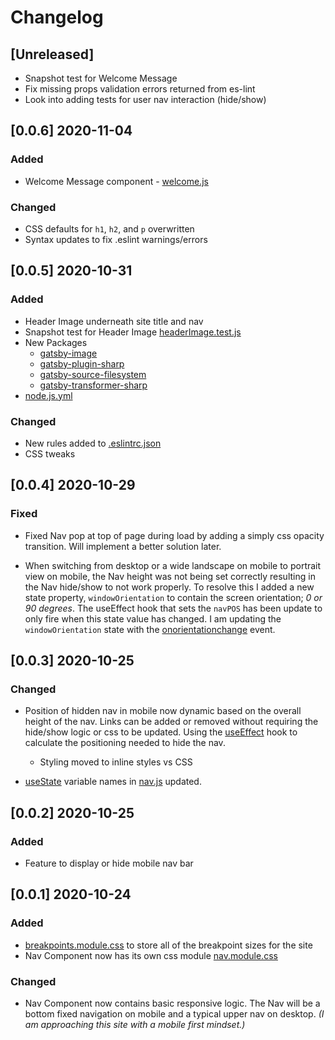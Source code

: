 # Changelog

## [Unreleased]

- Snapshot test for Welcome Message
- Fix missing props validation errors returned from es-lint
- Look into adding tests for user nav interaction (hide/show)

## [0.0.6] 2020-11-04

### Added

- Welcome Message component - [welcome.js](src/components/welcome.js)

### Changed

- CSS defaults for `h1`, `h2`, and `p` overwritten
- Syntax updates to fix .eslint warnings/errors

## [0.0.5] 2020-10-31

### Added

- Header Image underneath site title and nav
- Snapshot test for Header Image [headerImage.test.js](src/__tests__/headerImage.test.js)
- New Packages
  - [gatsby-image](https://www.npmjs.com/package/gatsby-image)
  - [gatsby-plugin-sharp](https://www.npmjs.com/package/gatsby-plugin-sharp)
  - [gatsby-source-filesystem](https://www.npmjs.com/package/gatsby-source-filesystem)
  - [gatsby-transformer-sharp](https://www.npmjs.com/package/gatsby-transformer-sharp)
- [node.js.yml](.github/workflows/node.js.yml)

### Changed

- New rules added to [.eslintrc.json](src/.eslintrc.json)
- CSS tweaks

## [0.0.4] 2020-10-29

### Fixed

- Fixed Nav pop at top of page during load by adding a simply css opacity transition. Will implement a better solution later.

- When switching from desktop or a wide landscape on mobile to portrait view on mobile, the Nav height was not being set correctly resulting in the Nav hide/show to not work properly. To resolve this I added a new state property, `windowOrientation` to contain the screen orientation; _0 or 90 degrees_. The useEffect hook that sets the `navPOS` has been update to only fire when this state value has changed. I am updating the `windowOrientation` state with the [onorientationchange](https://developer.mozilla.org/en-US/docs/Web/API/Window/orientationchange_event) event.

## [0.0.3] 2020-10-25

### Changed

- Position of hidden nav in mobile now dynamic based on the overall height of the nav. Links can be added or removed without requiring the hide/show logic or css to be updated. Using the [useEffect](https://reactjs.org/docs/hooks-effect.html) hook to calculate the positioning needed to hide the nav.

  - Styling moved to inline styles vs CSS

- [useState](https://reactjs.org/docs/hooks-state.html) variable names in [nav.js](src/components/nav.js) updated.

## [0.0.2] 2020-10-25

### Added

- Feature to display or hide mobile nav bar

## [0.0.1] 2020-10-24

### Added

- [breakpoints.module.css](src/assets/breakpoints.module.css) to store all of the breakpoint sizes for the site
- Nav Component now has its own css module [nav.module.css](src/components/nav.module.css)

### Changed

- Nav Component now contains basic responsive logic. The Nav will be a bottom fixed navigation on mobile and a typical upper nav on desktop. _(I am approaching this site with a mobile first mindset.)_
